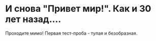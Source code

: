 # И снова "Привет мир!". Как и 30 лет назад....
Проходите мимо! Первая тест-проба - тупая и безобразная.
